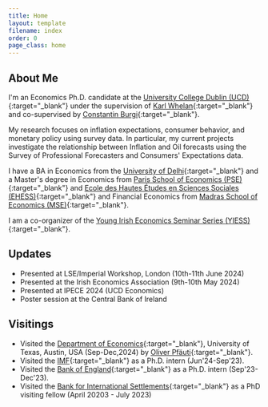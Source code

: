 ```yaml
---
title: Home
layout: template
filename: index
order: 0
page_class: home
---  
```


## About Me

I'm an Economics Ph.D. candidate at the [University College Dublin (UCD)](https://www.ucd.ie/economics/phd/){:target="_blank"} under the supervision of [Karl Whelan](https://karlwhelan.com/blog/){:target="_blank"} and co-supervised by [Constantin Burgi](https://sites.google.com/view/cburgi/home){:target="_blank"}.

My research focuses on inflation expectations, consumer behavior, and monetary policy using survey data. In particular, my current projects investigate the relationship between Inflation and Oil forecasts using the Survey of Professional Forecasters and Consumers' Expectations data.

I have a BA in Economics from the [University of Delhi](https://www.du.ac.in/){:target="_blank"} and a Master's degree in Economics from [Paris School of Economics (PSE)](https://www.parisschoolofeconomics.eu/en/){:target="_blank"} and [Ecole des Hautes Études en Sciences Sociales (EHESS)](https://www.ehess.fr/en/node/9861){:target="_blank"} and Financial Economics from [Madras School of Economics (MSE)](https://www.mse.ac.in/){:target="_blank"}.

I am a co-organizer of the [Young Irish Economics Seminar Series (YIESS)](https://sites.google.com/view/yiess){:target="_blank"}. 


## Updates 

- Presented at LSE/Imperial Workshop, London (10th-11th June 2024)
- Presented at the Irish Economics Association (9th-10th May 2024)
- Presented at IPECE 2024 (UCD Economics)
- Poster session at the Central Bank of Ireland


## Visitings
- Visited the [Department of Economics](https://liberalarts.utexas.edu/economics/){:target="_blank"}, University of Texas, Austin, USA (Sep-Dec,2024) by [Oliver Pfäuti](https://sites.google.com/view/pfaeuti/){:target="_blank"}.
- Visited the [IMF](https://www.imf.org/en/Home){:target="_blank"} as a Ph.D. intern (Jun'24-Sep'23).
- Visited the [Bank of England](https://www.bankofengland.co.uk/){:target="_blank"} as a Ph.D. intern (Sep'23-Dec'23).
- Visited the [Bank for International Settlements](https://www.bis.org/){:target="_blank"} as a PhD visiting fellow (April 20203 - July 2023)


